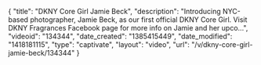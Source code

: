 {
    "title": "DKNY Core Girl Jamie Beck",
    "description": "Introducing NYC-based photographer, Jamie Beck, as our first official DKNY Core Girl. Visit DKNY Fragrances Facebook page for more info on Jamie and her upco...",
    "videoid": "134344",
    "date_created": "1385415449",
    "date_modified": "1418181115",
    "type": "captivate",
    "layout": "video",
    "url": "\/v\/dkny-core-girl-jamie-beck\/134344"
}